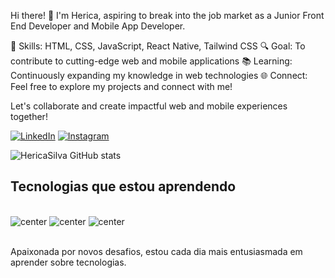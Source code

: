 Hi there! 👋
I'm Herica, aspiring to break into the job market as a Junior Front End Developer and Mobile App Developer.

🌟 Skills: HTML, CSS, JavaScript, React Native, Tailwind CSS
🔍 Goal: To contribute to cutting-edge web and mobile applications
📚 Learning: Continuously expanding my knowledge in web technologies
🌐 Connect: Feel free to explore my projects and connect with me!

Let's collaborate and create impactful web and mobile experiences together!
 
 
 [![LinkedIn](https://img.shields.io/badge/LinkedIn-0077B5?style=for-the-badge&logo=linkedin&logoColor=white)](https://nl.linkedin.com/in/herica-leny-pereira-da-silva-4630b939)
[![Instagram](https://img.shields.io/badge/Instagram-E4405F?style=for-the-badge&logo=instagram&logoColor=white)](https://www.instagram.com/herica_van_passel/)


![HericaSilva GitHub stats](https://github-readme-stats.vercel.app/api?username=HericaSilva&show_icons=true&theme=radical)

## Tecnologias que estou aprendendo

<div style="display: inline_block"><br/>
<img alt="center" alt="Css3" src="https://img.shields.io/badge/CSS3-1572B6?style=for-the-badge&logo=css3&logoColor=white" />
<img alt="center" alt="html5" src="https://img.shields.io/badge/HTML5-E34F26?style=for-the-badge&logo=html5&logoColor=white" />
<img alt="center" alt="Javascript" src="https://img.shields.io/badge/JavaScript-F7DF1E?style=for-the-badge&logo=javascript&logoColor=black" />
 

 
<div><br/>

Apaixonada por novos desafios, estou cada dia mais entusiasmada em aprender sobre tecnologias. 
